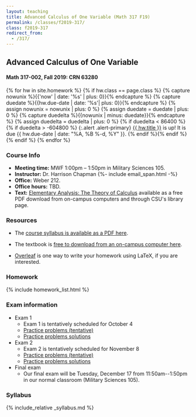 ```yaml
---
layout: teaching
title: Advanced Calculus of One Variable (Math 317 F19)
permalink: /classes/f2019-317/
class: f2019-317
redirect_from:
  - /317/
---
```


## Advanced Calculus of One Variable
#### Math 317-002, Fall 2019: CRN 63280

{% for hw in site.homework %}
{% if hw.class == page.class %}
{% capture nowunix %}{{'now' | date: '%s' | plus: 0}}{% endcapture %}
{% capture duedate %}{{hw.due-date | date: '%s'| plus: 0}}{% endcapture %}
{% assign nowunix = nowunix | plus: 0 %}
{% assign duedate = duedate | plus: 0 %}
{% capture duedelta %}{{nowunix | minus: duedate}}{% endcapture %}
{% assign duedelta = duedelta | plus: 0 %}
{% if duedelta < 86400 %}{% if duedelta > -604800 %}
{:.alert .alert-primary}
<a class="alert-link" href="{{ hw.url }}">{{ hw.title }}</a> is up!
It is due {{ hw.due-date | date: "%A, %B %-d, %Y" }}.
{% endif %}{% endif %}{% endif %}
{% endfor %}

### Course Info
+ **Meeting time:** MWF 1:00pm &ndash; 1:50pm in Military Sciences 105.
+ **Instructor:** Dr. Harrison Chapman {%- include email_span.html -%}
+ **Office:** Weber 212.
+ **Office hours:** TBD.
+ **Text:** [Elementary Analysis: The Theory of Calculus](http://link.springer.com/book/10.1007/978-1-4614-6271-2) available as a free PDF download from on-campus computers and through CSU's library page.

### Resources

+   The [course syllabus is available as a PDF
    here](chapman_317_f19_syllabus.pdf).

+   The textbook is [free to download from an on-campus computer
    here](http://link.springer.com/book/10.1007/978-1-4614-6271-2).

+   [Overleaf](https://www.overleaf.com/) is one way to write your homework using LaTeX,
    if you are interested.
  
### Homework

{% include homework_list.html %}

### Exam information

+   Exam 1
    + Exam 1 is tentatively scheduled for October 4
    + [Practice problems (tentative)](exams/exam1_practice.pdf)
    + [Practice problems solutions](exams/exam1_practice_solutions.pdf)
+   Exam 2
    + Exam 2 is tentatively scheduled for November 8
    + [Practice problems (tentative)](exams/exam2_practice.pdf)
    + [Practice problems solutions](exams/exam2_practice_solns.pdf)
+   Final exam
    + Our final exam will be Tuesday, December 17 from 11:50am--1:50pm in our normal classroom (Military Sciences 105).

### Syllabus

{% include_relative _syllabus.md %}
